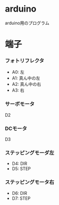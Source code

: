 # arduino
arduino用のプログラム

# 端子
### フォトリフレクタ
- A0: 左
- A1: 真ん中の左
- A2: 真ん中の右
- A3: 右

### サーボモータ
D2

### DCモータ
D3

### ステッピングモーダ左
- D4: DIR
- D5: STEP

### ステッピングモータ右
- D6: DIR
- D7: STEP